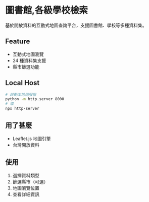 # 圖書館,各級學校檢索

基於開放資料的互動式地圖查詢平台，支援圖書館、學校等多種資料集。

## Feature
- 互動式地圖瀏覽
- 24 種資料集支援
- 縣市篩選功能

## Local Host

```bash
# 啟動本地伺服器
python -m http.server 8000
# 或
npx http-server
```

## 用了甚麼

- Leaflet.js 地圖引擎
- 台灣開放資料

## 使用

1. 選擇資料類型
2. 篩選縣市（可選）
3. 地圖瀏覽位置
4. 查看詳細資訊
